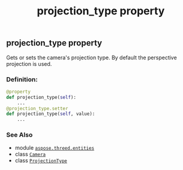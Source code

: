 ﻿---
title: projection_type property
second_title: Aspose.3D for Python via .NET API References
description: 
type: docs
weight: 270
url: /python-net/aspose.threed.entities/camera/projection_type/
is_root: false
---

## projection_type property


Gets or sets the camera's projection type.
By default the perspective projection is used.
### Definition:
```python
@property
def projection_type(self):
    ...
@projection_type.setter
def projection_type(self, value):
    ...
```

### See Also
* module [`aspose.threed.entities`](../../)
* class [`Camera`](/3d/python-net/aspose.threed.entities/camera)
* class [`ProjectionType`](/3d/python-net/aspose.threed.entities/projectiontype)
